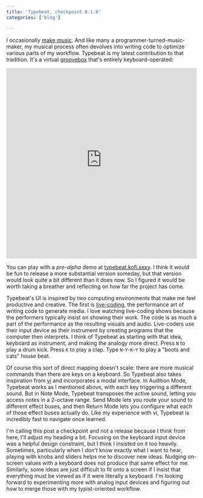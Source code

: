 ```yaml
---
title: 'Typebeat, checkpoint 0.1.0'
categories: ['blog']

---
```


I occasionally [make music](/music/tide).
And like many a programmer-turned-music-maker, my musical process often devolves into writing code to optimize various parts of my workflow.
Typebeat is my latest contribution to that tradition.
It's a virtual [groovebox](https://en.wikipedia.org/wiki/Groovebox) that's entirely keyboard-operated:

<div style="aspect-ratio:1/1;">
  <iframe
    src="https://www.youtube-nocookie.com/embed/RT0qUB4gbas"
    title="A screen recording demonstrating how I create music with Typebeat. The app is laid out like a QWERTY keyboard with labels for each key. When I press a key on my keyboard (shown in a video overlay) the corresponding key in the app is illuminated and its effect is triggered."
    style="width:100%;height:100%;"
    frameborder="0"
    allowfullscreen
  ></iframe>
</div>

You can play with a _pre-alpha_ demo at [typebeat.kofi.sexy](https://typebeat.kofi.sexy).
I think it would be fun to release a more substantial version someday, but that version would look quite a bit different than it does now.
So I figured it would be worth taking a breather and reflecting on how far the project has come.

Typebeat's UI is inspired by two computing environments that make me feel productive and creative.
The first is [live-coding](https://livecode.nyc), the performance art of writing code to generate media.
I love watching live-coding shows because the performers typically insist on showing their work.
The code is as much a part of the performance as the resulting visuals and audio.
Live-coders use their input device as their instrument by creating programs that the computer then interprets.
I think of Typebeat as starting with that idea, keyboard as instrument, and making the analogy more direct.
Press `N` to play a drum kick.
Press `K` to play a clap.
Type `N`-`Y`-`K`-`Y` to play a "boots and cats" house beat.

Of course this sort of direct mapping doesn't scale: there are more musical commands than there are keys on a keyboard.
So Typebeat also takes inspiration from [vi](https://en.wikipedia.org/wiki/Vi) and incorporates a modal interface.
In Audition Mode, Typebeat works as I mentioned above, with each key triggering a different sound.
But in Note Mode, Typebeat transposes the active sound, letting you access notes in a 2-octave range.
Send Mode lets you route your sound to different effect buses, and then Return Mode lets you configure what each of those effect buses actually do.
Like my experience with vi, Typebeat is incredibly fast to navigate once learned.

I'm calling this post a checkpoint and not a release because I think from here, I'll adjust my heading a bit.
Focusing on the keyboard input device was a helpful design constraint, but I think I insisted on it too heavily.
Sometimes, particularly when I _don't_ know exactly what I want to hear, playing with knobs and sliders helps me to discover new ideas.
Nudging on-screen values with a keyboard does not produce that same effect for me.
Similarly, some ideas are just difficult to fit onto a screen if I insist that everything must be viewed as if it were literally a keyboard.
I'm looking forward to experimenting more with analog input devices and figuring out how to merge those with my typist-oriented workflow.
